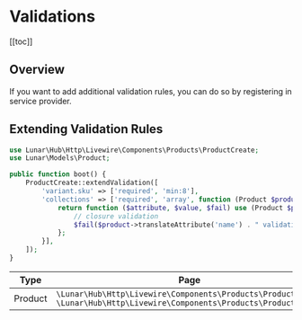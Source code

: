 # Validations

[[toc]]

## Overview

If you want to add additional validation rules, you can do so by registering in service provider.

## Extending Validation Rules

```php
use Lunar\Hub\Http\Livewire\Components\Products\ProductCreate;
use Lunar\Models\Product;

public function boot() {
    ProductCreate::extendValidation([
        'variant.sku' => ['required', 'min:8'],
        'collections' => ['required', 'array', function (Product $product) {
            return function ($attribute, $value, $fail) use (Product $product) {
                // closure validation
                $fail($product->translateAttribute('name') . " validation failed");
            };
        }],
    ]);
}
```
 
| Type    | Page                                                                                                                         | Closure parameters               |
| ------- | ---------------------------------------------------------------------------------------------------------------------------- | -------------------------------- |
| Product | `\Lunar\Hub\Http\Livewire\Components\Products\ProductCreate`<br />`\Lunar\Hub\Http\Livewire\Components\Products\ProductShow` | `\Lunar\Models\Product $product` |
 
